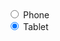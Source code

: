 <div class="au-control-input au-control-input--valid">
  <input class="au-control-input__input" type="radio" name="radio-ex" id="phone-invalid">
  <label class="au-control-input__text" for="phone-invalid">Phone</label>
</div>

<div class="au-control-input au-control-input--invalid">
  <input class="au-control-input__input" type="radio" name="radio-ex" id="tablet-invalid" checked="true">
  <label class="au-control-input__text" for="tablet-invalid">Tablet</label>
</div>
